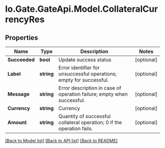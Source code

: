 
# Io.Gate.GateApi.Model.CollateralCurrencyRes

## Properties

Name | Type | Description | Notes
------------ | ------------- | ------------- | -------------
**Succeeded** | **bool** | Update success status | [optional] 
**Label** | **string** | Error identifier for unsuccessful operations; empty for successful. | [optional] 
**Message** | **string** | Error description in case of operation failure; empty when successful. | [optional] 
**Currency** | **string** | Currency | [optional] 
**Amount** | **string** | Quantity of successful collateral operation; 0 if the operation fails. | [optional] 

[[Back to Model list]](../README.md#documentation-for-models)
[[Back to API list]](../README.md#documentation-for-api-endpoints)
[[Back to README]](../README.md)
